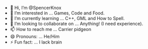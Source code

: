 - 👋 Hi, I’m @SpencerKnox
- 👀 I’m interested in ... Games, Code and Food.
- 🌱 I’m currently learning ... C++, GML and How to Spell.
- 💞️ I’m looking to collaborate on ... Anything! (I need experience).
- 📫 How to reach me ... Carrier pidgeon
- 😄 Pronouns: ... He/Him
- ⚡ Fun fact: ... I lack brain

<!---
SpencerKnox/SpencerKnox is a ✨ special ✨ repository because its `README.md` (this file) appears on your GitHub profile.
You can click the Preview link to take a look at your changes.
--->
